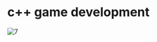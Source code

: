 # c++ game development

![7](https://user-images.githubusercontent.com/38033580/38801184-db71005c-4171-11e8-881b-72116dcceef1.png)
